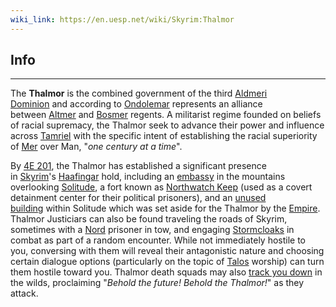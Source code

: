 ```yaml
---
wiki_link: https://en.uesp.net/wiki/Skyrim:Thalmor
---
```

## Info
---
The **Thalmor** is the combined government of the third [Aldmeri Dominion](https://en.uesp.net/wiki/Lore:Aldmeri_Dominion "Lore:Aldmeri Dominion") and according to [Ondolemar](https://en.uesp.net/wiki/Skyrim:Ondolemar "Skyrim:Ondolemar") represents an alliance between [Altmer](https://en.uesp.net/wiki/Skyrim:High_Elf "Skyrim:High Elf") and [Bosmer](https://en.uesp.net/wiki/Skyrim:Wood_Elf "Skyrim:Wood Elf") regents. A militarist regime founded on beliefs of racial supremacy, the Thalmor seek to advance their power and influence across [Tamriel](https://en.uesp.net/wiki/Lore:Tamriel "Lore:Tamriel") with the specific intent of establishing the racial superiority of [Mer](https://en.uesp.net/wiki/Lore:Mer "Lore:Mer") over Man, "_one century at a time_".

By [4E 201](https://en.uesp.net/wiki/Lore:Fourth_Era#4E_201 "Lore:Fourth Era"), the Thalmor has established a significant presence in [Skyrim](https://en.uesp.net/wiki/Lore:Skyrim "Lore:Skyrim")'s [Haafingar](https://en.uesp.net/wiki/Skyrim:Haafingar "Skyrim:Haafingar") hold, including an [embassy](https://en.uesp.net/wiki/Skyrim:Thalmor_Embassy "Skyrim:Thalmor Embassy") in the mountains overlooking [Solitude](https://en.uesp.net/wiki/Skyrim:Solitude "Skyrim:Solitude"), a fort known as [Northwatch Keep](https://en.uesp.net/wiki/Skyrim:Northwatch_Keep "Skyrim:Northwatch Keep") (used as a covert detainment center for their political prisoners), and an [unused building](https://en.uesp.net/wiki/Skyrim:Thalmor_Headquarters "Skyrim:Thalmor Headquarters") within Solitude which was set aside for the Thalmor by the [Empire](https://en.uesp.net/wiki/Lore:Third_Empire "Lore:Third Empire"). Thalmor Justiciars can also be found traveling the roads of Skyrim, sometimes with a [Nord](https://en.uesp.net/wiki/Lore:Nord "Lore:Nord") prisoner in tow, and engaging [Stormcloaks](https://en.uesp.net/wiki/Skyrim:Stormcloaks "Skyrim:Stormcloaks") in combat as part of a random encounter. While not immediately hostile to you, conversing with them will reveal their antagonistic nature and choosing certain dialogue options (particularly on the topic of [Talos](https://en.uesp.net/wiki/Lore:Talos "Lore:Talos") worship) can turn them hostile toward you. Thalmor death squads may also [track you down](https://en.uesp.net/wiki/Skyrim:World_Interactions#Thalmor_vs_Player "Skyrim:World Interactions") in the wilds, proclaiming "_Behold the future! Behold the Thalmor!_" as they attack.